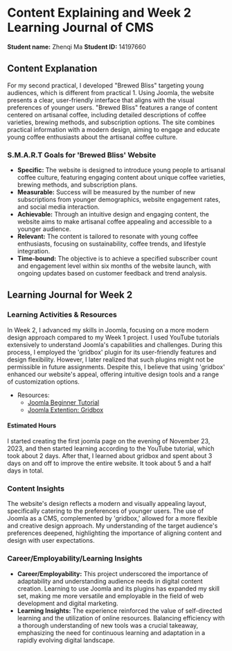 # Content Explaining and Week 2 Learning Journal of CMS

**Student name:** Zhenqi Ma 
**Student ID:** 14197660

## Content Explanation

For my second practical, I developed "Brewed Bliss" targeting young audiences, which is different from practical 1. Using Joomla, the website presents a clear, user-friendly interface that aligns with the visual preferences of younger users. "Brewed Bliss" features a range of content centered on artisanal coffee, including detailed descriptions of coffee varieties, brewing methods, and subscription options. The site combines practical information with a modern design, aiming to engage and educate young coffee enthusiasts about the artisanal coffee culture.

### S.M.A.R.T Goals for 'Brewed Bliss' Website

- **Specific:** The website is designed to introduce young people to artisanal coffee culture, featuring engaging content about unique coffee varieties, brewing methods, and subscription plans.
- **Measurable:** Success will be measured by the number of new subscriptions from younger demographics, website engagement rates, and social media interaction.
- **Achievable:** Through an intuitive design and engaging content, the website aims to make artisanal coffee appealing and accessible to a younger audience.
- **Relevant:** The content is tailored to resonate with young coffee enthusiasts, focusing on sustainability, coffee trends, and lifestyle integration.
- **Time-bound:** The objective is to achieve a specified subscriber count and engagement level within six months of the website launch, with ongoing updates based on customer feedback and trend analysis.

## Learning Journal for Week 2

### Learning Activities & Resources

In Week 2, I advanced my skills in Joomla, focusing on a more modern design approach compared to my Week 1 project. I used YouTube tutorials extensively to understand Joomla's capabilities and challenges. During this process, I employed the 'gridbox' plugin for its user-friendly features and design flexibility. However, I later realized that such plugins might not be permissible in future assignments. Despite this, I believe that using 'gridbox' enhanced our website's appeal, offering intuitive design tools and a range of customization options.
- Resources:
  - [Joomla Beginner Tutorial](https://www.youtube.com/watch?v=h5VZwTLdgdM&t=4949s)
  - [Joomla Extention: Gridbox](https://www.balbooa.com/gridbox)

#### Estimated Hours
I started creating the first joomla page on the evening of November 23, 2023, and then started learning according to the YouTube tutorial, which took about 2 days. After that, I learned about gridbox and spent about 3 days on and off to improve the entire website.
It took about 5 and a half days in total.

### Content Insights

The website's design reflects a modern and visually appealing layout, specifically catering to the preferences of younger users. The use of Joomla as a CMS, complemented by 'gridbox,' allowed for a more flexible and creative design approach. My understanding of the target audience's preferences deepened, highlighting the importance of aligning content and design with user expectations.

### Career/Employability/Learning Insights

- **Career/Employability:** This project underscored the importance of adaptability and understanding audience needs in digital content creation. Learning to use Joomla and its plugins has expanded my skill set, making me more versatile and employable in the field of web development and digital marketing.
- **Learning Insights:** The experience reinforced the value of self-directed learning and the utilization of online resources. Balancing efficiency with a thorough understanding of new tools was a crucial takeaway, emphasizing the need for continuous learning and adaptation in a rapidly evolving digital landscape.
